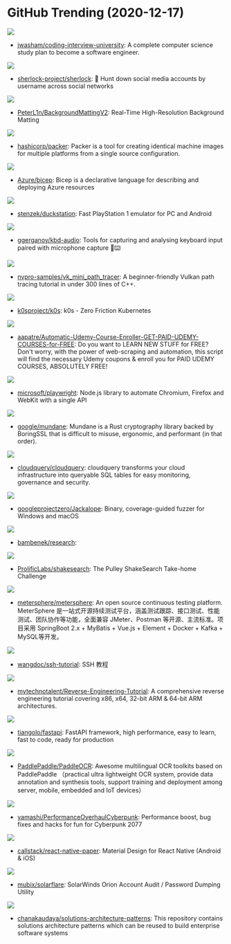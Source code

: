 # GitHub Trending (2020-12-17)

![](https://img.shields.io/badge/none-New%201-green?style=flat-square&logo=appveyor)
- [jwasham/coding-interview-university](https://github.com/jwasham/coding-interview-university): A complete computer science study plan to become a software engineer.

![](https://img.shields.io/badge/Python-New%20340-green?style=flat-square&logo=appveyor)
- [sherlock-project/sherlock](https://github.com/sherlock-project/sherlock): 🔎 Hunt down social media accounts by username across social networks

![](https://img.shields.io/badge/Python-New%20227-green?style=flat-square&logo=appveyor)
- [PeterL1n/BackgroundMattingV2](https://github.com/PeterL1n/BackgroundMattingV2): Real-Time High-Resolution Background Matting

![](https://img.shields.io/badge/Go-New%20232-green?style=flat-square&logo=appveyor)
- [hashicorp/packer](https://github.com/hashicorp/packer): Packer is a tool for creating identical machine images for multiple platforms from a single source configuration.

![](https://img.shields.io/badge/C%23-New%2013-green?style=flat-square&logo=appveyor)
- [Azure/bicep](https://github.com/Azure/bicep): Bicep is a declarative language for describing and deploying Azure resources

![](https://img.shields.io/badge/C%2B%2B-New%20109-green?style=flat-square&logo=appveyor)
- [stenzek/duckstation](https://github.com/stenzek/duckstation): Fast PlayStation 1 emulator for PC and Android

![](https://img.shields.io/badge/C%2B%2B-New%20323-green?style=flat-square&logo=appveyor)
- [ggerganov/kbd-audio](https://github.com/ggerganov/kbd-audio): Tools for capturing and analysing keyboard input paired with microphone capture 🎤⌨️

![](https://img.shields.io/badge/C%2B%2B-New%2069-green?style=flat-square&logo=appveyor)
- [nvpro-samples/vk_mini_path_tracer](https://github.com/nvpro-samples/vk_mini_path_tracer): A beginner-friendly Vulkan path tracing tutorial in under 300 lines of C++.

![](https://img.shields.io/badge/Go-New%2024-green?style=flat-square&logo=appveyor)
- [k0sproject/k0s](https://github.com/k0sproject/k0s): k0s - Zero Friction Kubernetes

![](https://img.shields.io/badge/Python-New%20236-green?style=flat-square&logo=appveyor)
- [aapatre/Automatic-Udemy-Course-Enroller-GET-PAID-UDEMY-COURSES-for-FREE](https://github.com/aapatre/Automatic-Udemy-Course-Enroller-GET-PAID-UDEMY-COURSES-for-FREE): Do you want to LEARN NEW STUFF for FREE? Don't worry, with the power of web-scraping and automation, this script will find the necessary Udemy coupons & enroll you for PAID UDEMY COURSES, ABSOLUTELY FREE!

![](https://img.shields.io/badge/TypeScript-New%20115-green?style=flat-square&logo=appveyor)
- [microsoft/playwright](https://github.com/microsoft/playwright): Node.js library to automate Chromium, Firefox and WebKit with a single API

![](https://img.shields.io/badge/Rust-New%20137-green?style=flat-square&logo=appveyor)
- [google/mundane](https://github.com/google/mundane): Mundane is a Rust cryptography library backed by BoringSSL that is difficult to misuse, ergonomic, and performant (in that order).

![](https://img.shields.io/badge/Go-New%20122-green?style=flat-square&logo=appveyor)
- [cloudquery/cloudquery](https://github.com/cloudquery/cloudquery): cloudquery transforms your cloud infrastructure into queryable SQL tables for easy monitoring, governance and security.

![](https://img.shields.io/badge/C%2B%2B-New%2081-green?style=flat-square&logo=appveyor)
- [googleprojectzero/Jackalope](https://github.com/googleprojectzero/Jackalope): Binary, coverage-guided fuzzer for Windows and macOS

![](https://img.shields.io/badge/none-New%2021-green?style=flat-square&logo=appveyor)
- [bambenek/research](https://github.com/bambenek/research): 

![](https://img.shields.io/badge/CSS-New%207-green?style=flat-square&logo=appveyor)
- [ProlificLabs/shakesearch](https://github.com/ProlificLabs/shakesearch): The Pulley ShakeSearch Take-home Challenge

![](https://img.shields.io/badge/Java-New%2077-green?style=flat-square&logo=appveyor)
- [metersphere/metersphere](https://github.com/metersphere/metersphere): An open source continuous testing platform. MeterSphere 是一站式开源持续测试平台，涵盖测试跟踪、接口测试、性能测试、团队协作等功能，全面兼容 JMeter、Postman 等开源、主流标准。项目采用 SpringBoot 2.x + MyBatis + Vue.js + Element + Docker + Kafka + MySQL等开发。

![](https://img.shields.io/badge/none-New%20133-green?style=flat-square&logo=appveyor)
- [wangdoc/ssh-tutorial](https://github.com/wangdoc/ssh-tutorial): SSH 教程

![](https://img.shields.io/badge/C%2B%2B-New%2057-green?style=flat-square&logo=appveyor)
- [mytechnotalent/Reverse-Engineering-Tutorial](https://github.com/mytechnotalent/Reverse-Engineering-Tutorial): A comprehensive reverse engineering tutorial covering x86, x64, 32-bit ARM & 64-bit ARM architectures.

![](https://img.shields.io/badge/Python-New%20183-green?style=flat-square&logo=appveyor)
- [tiangolo/fastapi](https://github.com/tiangolo/fastapi): FastAPI framework, high performance, easy to learn, fast to code, ready for production

![](https://img.shields.io/badge/Python-New%20144-green?style=flat-square&logo=appveyor)
- [PaddlePaddle/PaddleOCR](https://github.com/PaddlePaddle/PaddleOCR): Awesome multilingual OCR toolkits based on PaddlePaddle （practical ultra lightweight OCR system, provide data annotation and synthesis tools, support training and deployment among server, mobile, embedded and IoT devices）

![](https://img.shields.io/badge/C%2B%2B-New%20340-green?style=flat-square&logo=appveyor)
- [yamashi/PerformanceOverhaulCyberpunk](https://github.com/yamashi/PerformanceOverhaulCyberpunk): Performance boost, bug fixes and hacks for fun for Cyberpunk 2077

![](https://img.shields.io/badge/TypeScript-New%20127-green?style=flat-square&logo=appveyor)
- [callstack/react-native-paper](https://github.com/callstack/react-native-paper): Material Design for React Native (Android & iOS)

![](https://img.shields.io/badge/C%23-New%2071-green?style=flat-square&logo=appveyor)
- [mubix/solarflare](https://github.com/mubix/solarflare): SolarWinds Orion Account Audit / Password Dumping Utility

![](https://img.shields.io/badge/none-New%2040-green?style=flat-square&logo=appveyor)
- [chanakaudaya/solutions-architecture-patterns](https://github.com/chanakaudaya/solutions-architecture-patterns): This repository contains solutions architecture patterns which can be reused to build enterprise software systems

